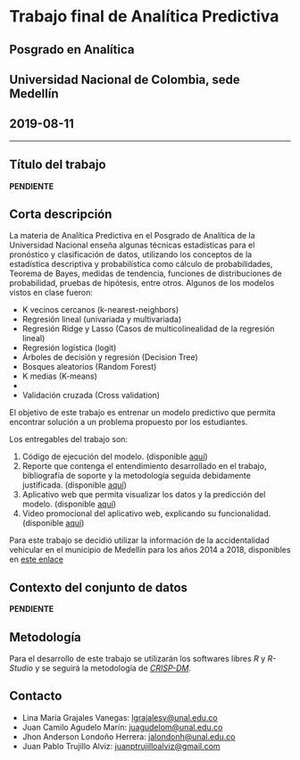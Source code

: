 # Trabajo final de Analítica Predictiva
## Posgrado en Analítica
## Universidad Nacional de Colombia, sede Medellín
## 2019-08-11
---

## Título del trabajo
**PENDIENTE**

## Corta descripción
La materia de Analítica Predictiva en el Posgrado de Analítica de la Universidad Nacional enseña algunas técnicas estadísticas para el pronóstico y clasificación de datos, utilizando los conceptos de la estadística descriptiva y probabilística como cálculo de probabilidades, Teorema de Bayes, medidas de tendencia, funciones de distribuciones de probabilidad, pruebas de hipótesis, entre otros. Algunos de los modelos vistos en clase fueron:

* K vecinos cercanos (k-nearest-neighbors)
* Regresión lineal (univariada y multivariada) 
* Regresión Ridge y Lasso (Casos de multicolinealidad de la regresión lineal)
* Regresión logística (logit)
* Árboles de decisión y regresión (Decision Tree)
* Bosques aleatorios (Random Forest)
* K medias (K-means)
* 
* Validación cruzada (Cross validation)

El objetivo de este trabajo es entrenar un modelo predictivo que permita encontrar solución a un problema propuesto por los estudiantes.

Los entregables del trabajo son:

1. Código de ejecución del modelo. (disponible [aquí](https://google.com.co))
2. Reporte que contenga el entendimiento desarrollado en el trabajo, bibliografía de soporte y la metodología seguida debidamente justificada. (disponible [aquí](https://google.com.co))
3. Aplicativo web que permita visualizar los datos y la predicción del modelo. (disponible [aquí](https://google.com.co))
4. Video promocional del aplicativo web, explicando su funcionalidad. (disponible [aquí](https://youtube.com)) 

Para este trabajo se decidió utilizar la información de la accidentalidad vehicular en el municipio de Medellín para los años 2014 a 2018, disponibles en [este enlace](https://geomedellin-m-medellin.opendata.arcgis.com/search?tags=movilidad)

## Contexto del conjunto de datos

**PENDIENTE**

## Metodología

Para el desarrollo de este trabajo se utilizarán los softwares libres *R* y *R-Studio* y se seguirá la metodología de [*CRISP-DM*](https://jdvelasq.github.io/ruta-n-predictiva/_downloads/5731da83c31e211e9b774ae8713246ed/CRISP-DM.pdf).

## Contacto

* Lina María Grajales Vanegas: lgrajalesv@unal.edu.co
* Juan Camilo Agudelo Marín: juagudelom@unal.edu.co
* Jhon Anderson Londoño Herrera: jalondonh@unal.edu.co
* Juan Pablo Trujillo Alviz: juanptrujilloalviz@gmail.com

